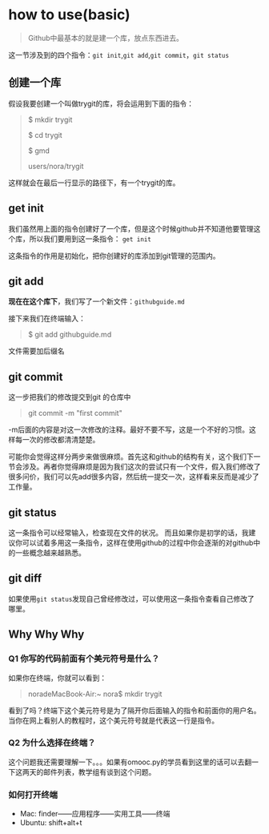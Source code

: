 # how to use(basic)

> Github中最基本的就是建一个库，放点东西进去。

这一节涉及到的四个指令：`git init`,`git add`,`git commit`，`git status`

## 创建一个库
假设我要创建一个叫做trygit的库，将会运用到下面的指令：
> $ mkdir trygit
>
> $ cd trygit
> 
> $ gmd
>
>  users/nora/trygit
 
这样就会在最后一行显示的路径下，有一个trygit的库。

## get init
我们虽然用上面的指令创建好了一个库，但是这个时候github并不知道他要管理这个库，所以我们要用到这一条指令：
`get init`

这条指令的作用是初始化，把你创建好的库添加到git管理的范围内。

## git add
 **现在在这个库下**，我们写了一个新文件：`githubguide.md`
 
 接下来我们在终端输入：
 > $ git add githubguide.md
 
 文件需要加后缀名

## git commit
这一步把我们的修改提交到git 的仓库中
> git commit -m "first commit"
 
 -m后面的内容是对这一次修改的注释。最好不要不写，这是一个不好的习惯。这样每一次的修改都清清楚楚。
 
 可能你会觉得这样分两步来做很麻烦。首先这和github的结构有关，这个我们下一节会涉及。再者你觉得麻烦是因为我们这次的尝试只有一个文件，假入我们修改了很多问价，我们可以先add很多内容，然后统一提交一次，这样看来反而是减少了工作量。
 
## git status
这一条指令可以经常输入，检查现在文件的状况。
而且如果你是初学的话，我建议你可以试着多用这一条指令，这样在使用github的过程中你会逐渐的对github中的一些概念越来越熟悉。

## git diff
如果使用`git status`发现自己曾经修改过，可以使用这一条指令查看自己修改了哪里。

## Why Why Why

### Q1 你写的代码前面有个美元符号是什么？
如果你在终端，你就可以看到：
> noradeMacBook-Air:~ nora$ mkdir trygit

看到了吗？终端下这个美元符号是为了隔开你后面输入的指令和前面你的用户名。当你在网上看别人的教程时，这个美元符号就是代表这一行是指令。

### Q2 为什么选择在终端？
这个问题我还需要理解一下。。。如果有omooc.py的学员看到这里的话可以去翻一下这两天的邮件列表，教学组有谈到这个问题。

### 如何打开终端
- Mac: finder——应用程序——实用工具——终端
- Ubuntu: shift+alt+t